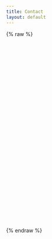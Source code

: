 ```yaml
---
title: Contact
layout: default
---
```

{% raw %}
<div class="contain">
<div class="typeform-widget" data-url="https://samhermes.typeform.com/to/d4C4FT" data-hide-headers=true data-hide-footer=true style="width: 100%; height: 500px;"></div> <script> (function() { var qs,js,q,s,d=document, gi=d.getElementById, ce=d.createElement, gt=d.getElementsByTagName, id="typef_orm", b="https://embed.typeform.com/"; if(!gi.call(d,id)) { js=ce.call(d,"script"); js.id=id; js.src=b+"embed.js"; q=gt.call(d,"script")[0]; q.parentNode.insertBefore(js,q) } })() </script>
</div>
{% endraw %}